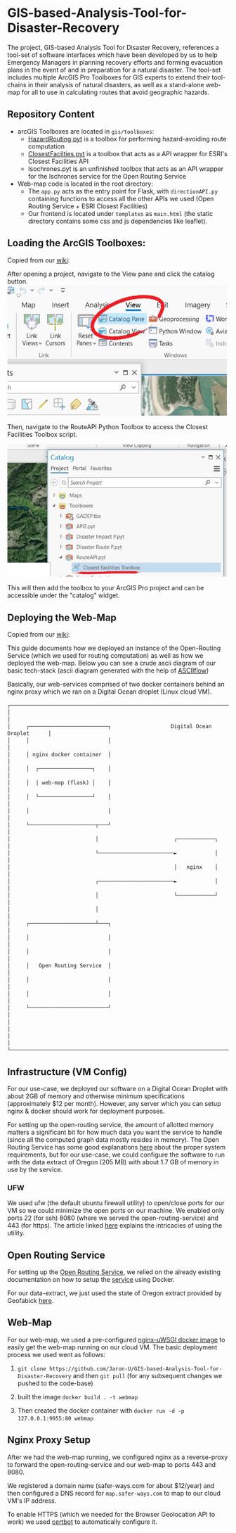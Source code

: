 # GIS-based-Analysis-Tool-for-Disaster-Recovery

The project, GIS-based Analysis Tool for Disaster Recovery, references a tool-set of software interfaces which have been developed by us to help Emergency Managers in planning recovery efforts and forming evacuation plans in the event of and in preparation for a natural disaster.  The tool-set includes multiple ArcGIS Pro Toolboxes for GIS experts to extend their tool-chains in their analysis of natural disasters, as well as a stand-alone web-map for all to use in calculating routes that avoid geographic hazards.

## Repository Content
- arcGIS Toolboxes are located in `gis/toolboxes`:
  - [HazardRouting.pyt](https://github.com/Jaron-U/GIS-based-Analysis-Tool-for-Disaster-Recovery/wiki/Hazard-Route-Toolbox) is a toolbox for performing hazard-avoiding route computation
  - [ClosestFacilties.pyt](https://github.com/Jaron-U/GIS-based-Analysis-Tool-for-Disaster-Recovery/wiki/Route-Analysis-Toolbox) is a toolbox that acts as a API wrapper for ESRI's Closest Facilities API
  - Isochrones.pyt is an unfinished toolbox that acts as an API wrapper for the Ischrones service for the Open Routing Service 
- Web-map code is located in the root directory:
  - The `app.py` acts as the entry point for Flask, with `directionAPI.py` containing functions to access all the other APIs we used (Open Routing Service + ESRI Closest Facilities)
  - Our frontend is located under `templates` as `main.html` (the static directory contains some css and js dependencies like leaflet).

## Loading the ArcGIS Toolboxes:
Copied from our [wiki](https://github.com/Jaron-U/GIS-based-Analysis-Tool-for-Disaster-Recovery/wiki/Hazard-Route-Toolbox):

After opening a project, navigate to the View pane and click the catalog button.
<kbd><img src="https://github.com/Jaron-U/GIS-based-Analysis-Tool-for-Disaster-Recovery/blob/leechans/images/1.JPG" width="500"></kbd>

Then, navigate to the RouteAPI Python Toolbox to access the Closest Facilities Toolbox script.

<kbd><img src="https://github.com/Jaron-U/GIS-based-Analysis-Tool-for-Disaster-Recovery/blob/leechans/images/2.JPG" width="500"></kbd>

This will then add the toolbox to your ArcGIS Pro project and can be accessible under the "catalog" widget.

## Deploying the Web-Map
Copied from our [wiki](https://github.com/Jaron-U/GIS-based-Analysis-Tool-for-Disaster-Recovery/wiki/Guide:-Deploying-Services):


This guide documents how we deployed an instance of the Open-Routing Service (which we used for routing computation) as well as how we deployed the web-map.  Below you can see a crude ascii diagram of our basic tech-stack (ascii diagram generated with the help of [ASCIIflow](https://asciiflow.com/#/))

Basically, our web-services comprised of two docker containers behind an nginx proxy which we ran on a Digital Ocean droplet (Linux cloud VM).  

```
┌──────────────────────────────────────────────────────────────────────────────┐
│                                                                              │
│     ┌─────────────────────────┐                   Digital Ocean Droplet      │
│     │                         │                                              │
│     │ nginx docker container  │                                              │
│     │  ┌─────────────────┐    │                                              │
│     │  │ web-map (flask) │    │                                              │
│     │  └─────────────────┘    │                                              │
│     │                         │                                              │
│     └─────────────────────┬───┘                                              │
│                           │                        ┌────────────┐            │
│                           └────────────────────────►            │            │
│                                                    │   nginx    │            │
│                           ┌────────────────────────►            │            │
│                           │                        └────────────┘            │
│                           │                                                  │
│     ┌─────────────────────┴───┐                                              │
│     │                         │                                              │
│     │                         │                                              │
│     │   Open Routing Service  │                                              │
│     │                         │                                              │
│     │                         │                                              │
│     └─────────────────────────┘                                              │
│                                                                              │
│                                                                              │
└──────────────────────────────────────────────────────────────────────────────┘
```

## Infrastructure (VM Config)
For our use-case, we deployed our software on a Digital Ocean Droplet with about 2GB of memory and otherwise minimum specifications (approximately $12 per month).  However, any server which you can setup nginx & docker should work for deployment purposes.

For setting up the open-routing service, the amount of allotted memory matters a significant bit for how much data you want the service to handle (since all the computed graph data mostly resides in memory).  The Open Routing Service has some good explanations [here](https://giscience.github.io/openrouteservice/installation/System-Requirements) about the proper system requirements, but for our use-case, we could configure the software to run with the data extract of Oregon (205 MB) with about 1.7 GB of memory in use by the service.


### UFW
We used ufw (the default ubuntu firewall utility) to open/close ports for our VM so we could minimize the open ports on our machine.  We enabled only ports 22 (for ssh) 8080 (where we served the open-routing-service) and 443 (for https).  The article linked [here](https://www.digitalocean.com/community/tutorials/ufw-essentials-common-firewall-rules-and-commands) explains the intricacies of using the utility.

## Open Routing Service
For setting up the [Open Routing Service](https://github.com/GIScience/openrouteservice), we relied on the already existing documentation on how to setup the [service](https://giscience.github.io/openrouteservice/installation/Installation-and-Usage.html) using Docker.

For our data-extract, we just used the state of Oregon extract provided by Geofabick [here](https://download.geofabrik.de/north-america/us.html).


## Web-Map
For our web-map, we used a pre-configured [nginx-uWSGI docker image](https://github.com/tiangolo/uwsgi-nginx-flask-docker) to easily get the web-map running on our cloud VM.  The basic deployment process we used went as follows:

1. `git clone https://github.com/Jaron-U/GIS-based-Analysis-Tool-for-Disaster-Recovery` and then `git pull` (for any subsequent changes we pushed to the code-base)

2. built the image `docker build . -t webmap`

3. Then created the docker container with `docker run -d -p 127.0.0.1:9955:80 webmap`

## Nginx Proxy Setup
After we had the web-map running, we configured nginx as a reverse-proxy to forward the open-routing-service and our web-map to ports 443 and 8080.

We registered a domain name (safer-ways.com for about $12/year) and then configured a DNS record for `map.safer-ways.com` to map to our cloud VM's IP address.

To enable HTTPS (which we needed for the Browser Geolocation API to work) we used [certbot](https://certbot.eff.org/) to automatically configure it.

